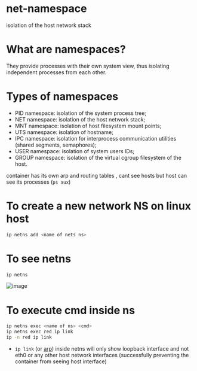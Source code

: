 # net-namespace
isolation of the host network stack

# What are namespaces?
They provide processes with their own system view, thus isolating independent processes from each other.

# Types of namespaces
- PID namespace: isolation of the system process tree;
- NET namespace: isolation of the host network stack;
- MNT namespace: isolation of host filesystem mount points;
- UTS namespace: isolation of hostname;
- IPC namespace: isolation for interprocess communication utilities (shared segments, semaphores);
- USER namespace: isolation of system users IDs;
- GROUP namespace: isolation of the virtual cgroup filesystem of the host.

container has its own arp and routing tables , cant see hosts but host can see its processes (`ps aux`) 

# To create a new network NS on linux host
``` sh
ip netns add <name of nets ns>
```
# To see netns 
``` sh
ip netns
```
![image](https://github.com/KRIISHSHARMA/net-namespace/assets/86760658/aa4da807-3460-404a-ac68-4a2859a045de)

# To execute cmd inside ns 
``` sh
ip netns exec <name of ns> <cmd>
ip netns exec red ip link
ip -n red ip link
```
- `ip link` (or [arp](https://www.baeldung.com/linux/arp-command)) inside netns will only show loopback interface and not eth0 or any other host network interfaces (successfully preventing the container from seeing host interface)

